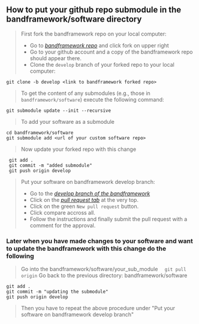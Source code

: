 ## How to put your github repo submodule in the bandframework/software directory

> First fork the bandframework repo on your local computer:
> - Go to *[bandframework repo](https://github.com/bandframework/bandframework/)* and click fork on upper right
> - Go to your github account and a copy of the bandframework repo should appear there.
> - Clone the `develop` branch of your forked repo to your local computer:

`git clone -b develop <link to bandframework forked repo>`

> To get the content of any submodules (e.g., those in `bandframework/software`) execute the following command:

`git submodule update --init --recursive`

> To add your software as a submodule

```
cd bandframework/software
git submodule add <url of your custom software repo>
  ```


> Now update your forked repo with this change
 ```
  git add .
  git commit -m "added submodule"
  git push origin develop
```

> Put your software on bandframework develop branch:
>- Go to the *[develop branch of the bandframework](https://github.com/bandframework/bandframework/tree/develop)*
>- Click on the *[pull request tab](https://github.com/bandframework/bandframework/pulls)* at the very top.
>- Click on the green `New pull request` button.
>- Click compare accross all.
>- Follow the instructions and finally submit the pull request with a comment for the approval. 

### Later when you have made changes to your software and want to update the bandframework with this change do the following

> Go into the bandframework/software/your_sub_module
`  git pull origin`
> Go back to the previous directory: bandframework/software
 ```
 git add .
 git commit -m "updating the submodule"
 git push origin develop
 ```
 > Then you have to repeat the above procedure under "Put your software on bandframework develop branch"
